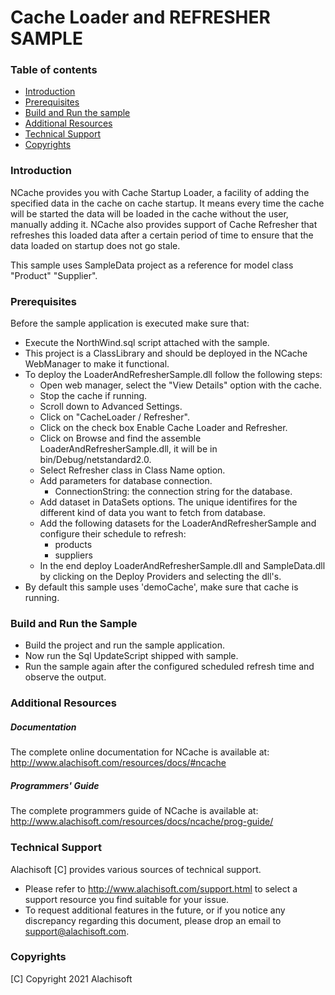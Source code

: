 # Cache Loader and REFRESHER SAMPLE

### Table of contents

* [Introduction](#introduction)
* [Prerequisites](#prerequisites)
* [Build and Run the sample](#build-and-run-the-sample)
* [Additional Resources](#additional-resources)
* [Technical Support](#technical-support)
* [Copyrights](#copyrights)

### Introduction

NCache provides you with Cache Startup Loader, a facility of adding the specified data in the cache on cache startup. 
It means every time the cache will be started the data will be loaded in the cache without the user, manually adding it. NCache also provides support of Cache Refresher that refreshes this loaded data after a certain period of time to ensure that the data loaded on startup does not go stale.

This sample uses SampleData project as a reference for model class "Product" "Supplier".

### Prerequisites

Before the sample application is executed make sure that:

- Execute the NorthWind.sql script attached with the sample.
- This project is a ClassLibrary and should be deployed in the NCache WebManager to make it functional.
- To deploy the LoaderAndRefresherSample.dll follow the following steps:
    - Open web manager, select the "View Details" option with the cache.
    - Stop the cache if running.
    - Scroll down to Advanced Settings.
    - Click on "CacheLoader / Refresher".
    - Click on the check box Enable Cache Loader and Refresher.
    - Click on Browse and find the assemble LoaderAndRefresherSample.dll, it will be in bin/Debug/netstandard2.0.
    - Select Refresher class in Class Name option.
    - Add parameters for database connection. 
        - ConnectionString: the connection string for the database.
    - Add dataset in DataSets options. The unique identifires for the different kind of data you want to fetch from database.
    - Add the following datasets for the LoaderAndRefresherSample and configure their schedule to refresh:
        - products
        - suppliers
    - In the end deploy LoaderAndRefresherSample.dll and SampleData.dll by clicking on the Deploy Providers and selecting the dll's.
- By default this sample uses 'demoCache', make sure that cache is running. 

### Build and Run the Sample

- Build the project and run the sample application.
- Now run the Sql UpdateScript shipped with sample.
- Run the sample again after the configured scheduled refresh time and observe the output.

### Additional Resources

##### Documentation
The complete online documentation for NCache is available at:
http://www.alachisoft.com/resources/docs/#ncache

##### Programmers' Guide
The complete programmers guide of NCache is available at:
http://www.alachisoft.com/resources/docs/ncache/prog-guide/

### Technical Support

Alachisoft [C] provides various sources of technical support. 

- Please refer to http://www.alachisoft.com/support.html to select a support resource you find suitable for your issue.
- To request additional features in the future, or if you notice any discrepancy regarding this document, please drop an email to [support@alachisoft.com](mailto:support@alachisoft.com).

### Copyrights

[C] Copyright 2021 Alachisoft 